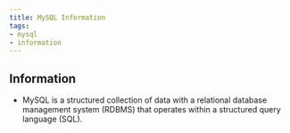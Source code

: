 ```yaml
---
title: MySQL Information
tags:
- mysql
- information
---
```


## Information

- MySQL is a structured collection of data with a relational database management system (RDBMS) that operates within a structured query language (SQL).
